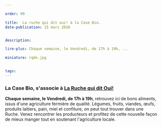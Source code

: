 ```yaml
---

order: 99

title:  La ruche qui dit oui! à la Case Bio.
date-publication: 15 mars 2016


description: 

lire-plus: Chaque semaine, le Vendredi, de 17h à 19h, ...

miniature: rqdo.jpg
 

tags: 
---
```


<!--fin-excerpt-->
<!-- ******************************** -->
<!-- **** début contenu détaillé **** -->

### La Case Bio, s'associe à [La Ruche qui dit Oui!](https://laruchequiditoui.fr/fr)

**Chaque semaine, le Vendredi, de 17h à 19h**, retrouvez ici de bons aliments, issus d'une agriculture fermière de qualité. 
Légumes, fruits, viandes, œufs, produits laitiers, pain, miel et confiture, on peut tout trouver dans une Ruche. 
Venez rencontrer les producteurs et profitez de cette nouvelle façon de mieux manger tout en soutenant l'agriculture locale.



<!-- **** fin contenu détaillé **** -->
<!-- ****************************** -->



